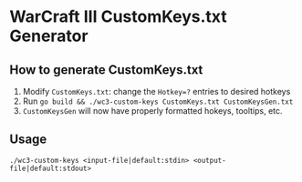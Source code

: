 # WarCraft III CustomKeys.txt Generator

## How to generate CustomKeys.txt

1. Modify `CustomKeys.txt`: change the `Hotkey=?` entries to desired hotkeys
1. Run `go build && ./wc3-custom-keys CustomKeys.txt CustomKeysGen.txt`
1. `CustomKeysGen` will now have properly formatted hokeys, tooltips, etc.

## Usage

```shell-session
./wc3-custom-keys <input-file|default:stdin> <output-file|default:stdout>
```

